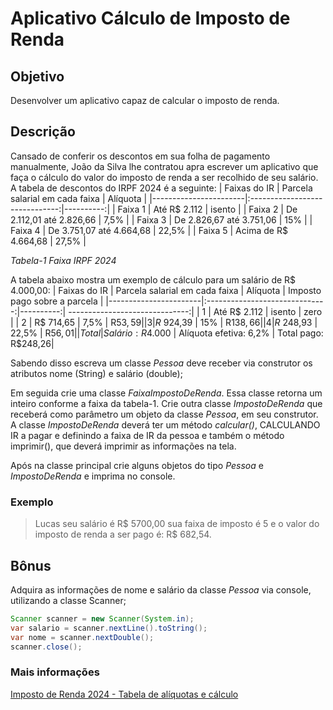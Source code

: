 # Aplicativo Cálculo de Imposto de Renda
## Objetivo
Desenvolver um aplicativo capaz de calcular o imposto de renda.
## Descrição
Cansado de conferir os descontos em sua folha de pagamento manualmente, João da Silva lhe contratou apra escrever um aplicativo que faça o cálculo do valor do imposto de renda a ser recolhido de seu salário. 
A tabela de descontos do IRPF 2024 é a seguinte:
| Faixas do IR          | Parcela salarial em cada faixa |  Alíquota |
|-----------------------|:------------------------------:|----------:|
| Faixa 1               |          Até R$ 2.112          |  isento   | 
| Faixa 2               |     De 2.112,01 até 2.826,66   |  7,5%     | 
| Faixa 3               |     De 2.826,67 até 3.751,06   |    15%    | 
| Faixa 4               |     De 3.751,07 até 4.664,68   |  22,5%    | 
| Faixa 5               |     Acima de R$ 4.664,68       |  27,5%    | 

_Tabela-1 Faixa IRPF 2024_

A tabela abaixo mostra um exemplo de cálculo para um salário de R$ 4.000,00:
| Faixas do IR          | Parcela salarial em cada faixa |  Alíquota | Imposto pago sobre a parcela   |
|-----------------------|:------------------------------:|----------:| ------------------------------:|
|    1                  |          Até R$ 2.112          |  isento   |              zero              |
|    2                  |     R$ 714,65                  |  7,5%     |            R$53,59             |
|    3                  |     R$ 924,39                  |    15%    |            R$138,66            |
|    4                  |     R$ 248,93                  |  22,5%    |            R$56,01             |
|  Total                |     Salário: R$4.000      |  Alíquota efetiva: 6,2%  |  Total pago: R$248,26|


Sabendo disso escreva um classe _Pessoa_ deve receber via construtor os atributos nome (String) e salário (double);

Em seguida crie uma classe _FaixaImpostoDeRenda_. Essa classe retorna um inteiro conforme a faixa da tabela-1. Crie outra classe _ImpostoDeRenda_ que receberá como parâmetro um objeto da classe _Pessoa_, em seu construtor. A classe _ImpostoDeRenda_ deverá ter um método _calcular()_, CALCULANDO IR a pagar e definindo a faixa de IR da pessoa e também o método imprimir(), que deverá imprimir as informações na tela.

Após na classe principal crie alguns objetos do tipo _Pessoa_ e _ImpostoDeRenda_ e imprima no console.
### Exemplo
> Lucas seu salário é R$ 5700,00 sua faixa de imposto é 5 e o valor do imposto de renda a ser pago é: R$ 682,54.

## Bônus
Adquira as informações de nome e salário da classe _Pessoa_ via console, utilizando a classe Scanner;
~~~java
Scanner scanner = new Scanner(System.in);
var salario = scanner.nextLine().toString();
var nome = scanner.nextDouble();
scanner.close();
~~~
### Mais informações
[Imposto de Renda 2024 - Tabela de alíquotas e cálculo](https://g1.globo.com/economia/imposto-de-renda/noticia/2024/05/08/imposto-de-renda-2024-veja-a-tabela-de-aliquotas-e-saiba-como-fazer-o-calculo.ghtml)


